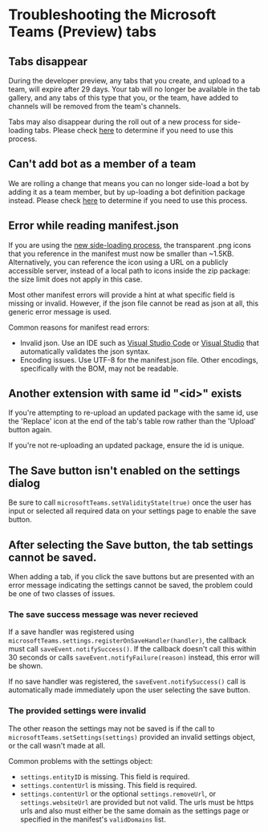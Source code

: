 # Troubleshooting the Microsoft Teams (Preview) tabs

## Tabs disappear

During the developer preview, any tabs that you create, and upload to a team, will expire after 29 days.  Your tab will no longer be available in the tab gallery, and any tabs of this type that you, or the team, have added to channels will be removed from the team's channels.  

Tabs may also disappear during the roll out of a new process for side-loading tabs.  Please check [here](earlypreview/sideload.md) to determine if you need to use this process.

## Can't add bot as a member of a team

We are rolling a change that means you can no longer side-load a bot by adding it as a team member, but by up-loading a bot definition package instead.  Please check [here](earlypreview/sideload.md) to determine if you need to use this process.

## Error while reading manifest.json

If you are using the [new side-loading process](earlypreview/sideload.md), the transparent .png icons that you reference in the manifest must now be smaller than ~1.5KB.  Alternatively, you can reference the icon using a URL on a publicly accessible server, instead of a local path to icons inside the zip package: the size limit does not apply in this case.

Most other manifest errors will provide a hint at what specific field is missing or invalid. However, if the json file cannot be read as json at all, this generic error message is used.

Common reasons for manifest read errors:

* Invalid json. Use an IDE such as [Visual Studio Code](https://code.visualstudio.com) or [Visual Studio](https://www.visualstudio.com/vs/) that automatically validates the json syntax.
* Encoding issues. Use UTF-8 for the manifest.json file. Other encodings, specifically with the BOM, may not be readable.

## Another extension with same id "&lt;id&gt;" exists
If you're attempting to re-upload an updated package with the same id, use the 'Replace' icon at the end of the tab's table row rather than the 'Upload' button again.

If you're not re-uploading an updated package, ensure the id is unique.

## The Save button isn't enabled on the settings dialog
Be sure to call `microsoftTeams.setValidityState(true)` once the user has input or selected all required data on your settings page to enable the save button.

## After selecting the Save button, the tab settings cannot be saved.
When adding a tab, if you click the save buttons but are presented with an error message indicating the settings cannot be saved, the problem could be one of two classes of issues.

### The save success message was never recieved
If a save handler was registered using `microsoftTeams.settings.registerOnSaveHandler(handler)`, the callback must call `saveEvent.notifySuccess()`. If the callback doesn't call this within 30 seconds or calls `saveEvent.notifyFailure(reason)` instead, this error will be shown.

If no save handler was registered, the `saveEvent.notifySuccess()` call is automatically made immediately upon the user selecting the save button.

### The provided settings were invalid
The other reason the settings may not be saved is if the call to `microsoftTeams.setSettings(settings)` provided an invalid settings object, or the call wasn't made at all.

Common problems with the settings object:

* `settings.entityID` is missing. This field is required.
* `settings.contentUrl` is missing. This field is required.
* `settings.contentUrl` or the optional `settings.removeUrl`, or `settings.websiteUrl` are provided but not valid. The urls must be https urls and also must either be the same domain as the settings page or specified in the manifest's `validDomains` list.

